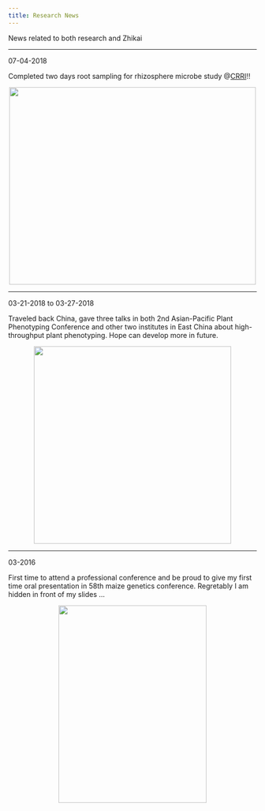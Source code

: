 ```yaml
---
title: Research News
---
```


News related to both research and Zhikai

<hr>

07-04-2018

Completed two days root sampling for rhizosphere microbe study @[CRRI](https://crri.unl.edu/home)!! 

<p align="center">
  <img width="500" height="400" src="https://i.imgur.com/ZKtmvqB.jpg">
</p>

<hr>

03-21-2018 to 03-27-2018

Traveled back China, gave three talks in both 2nd Asian-Pacific Plant Phenotyping Conference and other two institutes in East China about high-throughput plant phenotyping. Hope can develop more in future.

<p align="center">
  <img width="400" height="400" src="https://i.imgur.com/R5x5552.jpg">
</p>

<hr>

03-2016

First time to attend a professional conference and be proud to give my first time oral presentation in 58th maize genetics conference. Regretably I am hidden in front of my slides ...

<p align="center">
  <img width="300" height=400" src="https://i.imgur.com/tYrYtIB.jpg">
</p>
